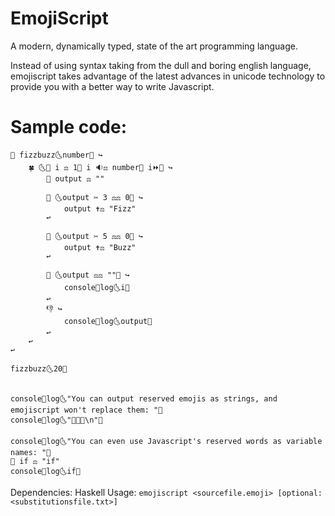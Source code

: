 # EmojiScript
A modern, dynamically typed, state of the art programming language.

Instead of using syntax taking from the dull and boring english language, emojiscript takes advantage of the latest advances in unicode technology to provide you with a better way to write Javascript.

# Sample code:
```
🔬 fizzbuzz🌜number🌛 ↪
    🍀 🌜🍰 i ⚖ 1🛑 i 🔉⚖ number🛑 i⏩🌛 ↪
        🍰 output ⚖ ""

        🤔 🌜output ✂ 3 ⚖⚖ 0🌛 ↪
            output ✝⚖ "Fizz"
        ↩

        🤔 🌜output ✂ 5 ⚖⚖ 0🌛 ↪
            output ✝⚖ "Buzz"
        ↩

        🤔 🌜output ⚖⚖ ""🌛 ↪
            console🍍log🌜i🌛
        ↩
        👎 ↪
            console🍍log🌜output🌛
        ↩
    ↩
↩

fizzbuzz🌜20🌛


console🍍log🌜"You can output reserved emojis as strings, and emojiscript won't replace them: "🌛
console🍍log🌜"🔨🏨👶\n"🌛

console🍍log🌜"You can even use Javascript's reserved words as variable names: "🌛
🍰 if ⚖ "if"
console🍍log🌜if🌛
```

Dependencies: Haskell
Usage: `emojiscript <sourcefile.emoji> [optional: <substitutionsfile.txt>]`
